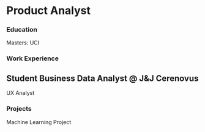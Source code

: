# Product Analyst

### Education
Masters: UCI

### Work Experience
Student Business Data Analyst @ J&J Cerenovus
- 
UX Analyst

### Projects
Machine Learning Project

